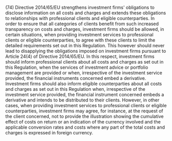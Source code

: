 (74) Directive 2014/65/EU strengthens investment firms' obligations to disclose information on all costs and charges and extends these obligations to relationships with professional clients and eligible counterparties. In order to ensure that all categories of clients benefit from such increased transparency on costs and charges, investment firms should be allowed, in certain situations, when providing investment services to professional clients or eligible counterparties, to agree with these clients to limit the detailed requirements set out in this Regulation. This however should never lead to disapplying the obligations imposed on investment firms pursuant to Article 24(4) of Directive 2014/65/EU. In this respect, investment firms should inform professional clients about all costs and charges as set out in this Regulation, when the services of investment advice or portfolio management are provided or when, irrespective of the investment service provided, the financial instruments concerned embed a derivative. Investment firms should also inform eligible counterparties about all costs and charges as set out in this Regulation when, irrespective of the investment service provided, the financial instrument concerned embeds a derivative and intends to be distributed to their clients. However, in other cases, when providing investment services to professional clients or eligible counterparties, investment firms may agree, for instance, at the request of the client concerned, not to provide the illustration showing the cumulative effect of costs on return or an indication of the currency involved and the applicable conversion rates and costs where any part of the total costs and charges is expressed in foreign currency.